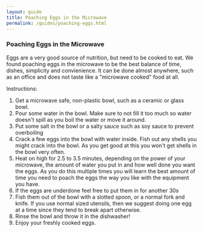 ```yaml
---
layout: guide
title: Poaching Eggs in the Microwave
permalink: /guides/poaching-eggs.html
---
```

### Poaching Eggs in the Microwave

Eggs are a very good source of nutrition, but need to be cooked to eat.  We found poaching eggs in the microwave to be the best balance of time, dishes, simplicity and convienience.  It can be done almost anywhere, such as an office and does not taste like a "microwave cooked" food at all.

Instructions:

1. Get a microwave safe, non-plastic bowl, such as a ceramic or glass bowl.
2. Pour some water in the bowl.  Make sure to not fill it too much so water doesn't spill as you boil the water or move it around.
3. Put some salt in the bowl or a salty sauce such as soy sauce to prevent overboiling
4. Crack a few eggs into the bowl with water inside.  Fish out any shells you might crack into the bowl.  As you get good at this you won't get shells in the bowl very often.
5. Heat on high for 2.5 to 3.5 minutes, depending on the power of your microwave, the amount of water you put in and how well done you want the eggs.  As you do this multiple times you will learn the best amount of time you need to poach the eggs the way you like with the equipment you have. 
6. If the eggs are underdone feel free to put them in for another 30s
7. Fish them out of the bowl with a slotted spoon, or a normal fork and knife.  If you use normal sized utensils, then we suggest doing one egg at a time since they tend to break apart otherwise.
8. Rinse the bowl and throw it in the dishwasher!
9. Enjoy your freshly cooked eggs. 

